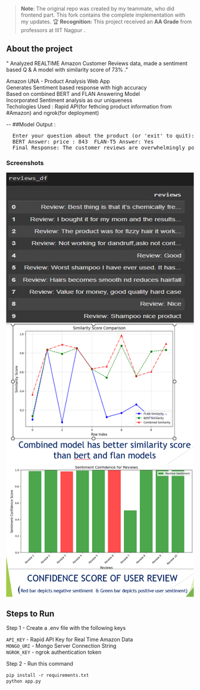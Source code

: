 > **Note**: The original repo was created by my teammate, who did frontend part.
> This fork contains the complete implementation with my updates.
> 🏆 **Recognition:** This project received an **AA Grade** from professors at IIIT Nagpur .
## About the project
" Analyzed REALTIME  Amazon Customer Reviews data, made a sentiment based Q & A model with similarity score of 73% ."

Amazon UNA - Product Analysis Web App\
Generates Sentiment based response with high accuracy\
Based on combined BERT and FLAN Answering Model\
Incorporated Sentiment analysis as our uniqueness\
Techologies Used : Rapid API(for fethcing product information from #Amazon) and ngrok(for deployment)

--
##Model Output :
<pre>  Enter your question about the product (or 'exit' to quit): Is it worth buying?
  BERT Answer: price : 843  FLAN-T5 Answer: Yes 
  Final Response: The customer reviews are overwhelmingly positive, highlighting the product's strengths. price : 843 / Yes Additionally, many customers believe this product is a great value for the price.  </pre>
### Screenshots
![Amazon Reviews fetched](images/Extracted_reviews.jpg)
![Screenshot 1](images/una1.png)  
![Screenshot 2](images/una2.png)

## Steps to Run

Step 1 - Create a .env file with the following keys

`API_KEY` - Rapid API Key for Real Time Amazon Data\
`MONGO_URI` - Mongo Server Connection String\
`NGROK_KEY` - ngrok authentication token

Step 2 - Run this command

```
pip install -r requirements.txt
python app.py
```

